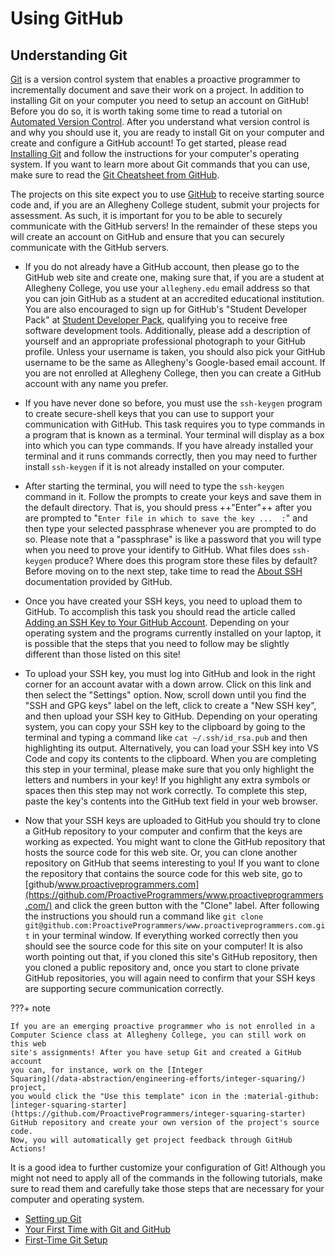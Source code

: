 # Using GitHub

## Understanding Git

[Git](https://git-scm.com/) is a version control system that enables a proactive
programmer to incrementally document and save their work on a project. In
addition to installing Git on your computer you need to setup an account on
GitHub! Before you do so, it is worth taking some time to read a tutorial on
[Automated Version
Control](https://swcarpentry.github.io/git-novice/01-basics/index.html). After
you understand what version control is and why you should use it, you are ready
to install Git on your computer and create and configure a GitHub account! To
get started, please read [Installing
Git](https://git-scm.com/book/en/v2/Getting-Started-Installing-Git) and follow
the instructions for your computer's operating system. If you want to learn more
about Git commands that you can use, make sure to read the [Git Cheatsheet from
GitHub](https://training.github.com/downloads/github-git-cheat-sheet/).

The projects on this site expect you to use [GitHub](https://github.com/) to
receive starting source code and, if you are an Allegheny College student,
submit your projects for assessment. As such, it is important for you to be able
to securely communicate with the GitHub servers! In the remainder of these steps
you will create an account on GitHub and ensure that you can securely
communicate with the GitHub servers.

- If you do not already have a GitHub account, then please go to the GitHub web
  site and create one, making sure that, if you are a student at Allegheny
  College, you use your `allegheny.edu` email address so that you can join
  GitHub as a student at an accredited educational institution. You are also
  encouraged to sign up for GitHub's "Student Developer Pack" at [Student
  Developer Pack](https://education.github.com/pack), qualifying you to receive
  free software development tools. Additionally, please add a description of
  yourself and an appropriate professional photograph to your GitHub profile.
  Unless your username is taken, you should also pick your GitHub username to be
  the same as Allegheny's Google-based email account. If you are not enrolled at
  Allegheny College, then you can create a GitHub account with any name you
  prefer.

- If you have never done so before, you must use the `ssh-keygen` program to
  create secure-shell keys that you can use to support your communication with
  GitHub. This task requires you to type commands in a program that is known as
  a terminal. Your terminal will display as a box into which you can type
  commands. If you have already installed your terminal and it runs commands
  correctly, then you may need to further install `ssh-keygen` if it is not
  already installed on your computer.

- After starting the terminal, you will need to type the `ssh-keygen` command in
  it. Follow the prompts to create your keys and save them in the default
  directory. That is, you should press ++"Enter"++ after you are prompted to
  "`Enter file in which to save the key ...  :`" and then type your selected
  passphrase whenever you are prompted to do so. Please note that a "passphrase"
  is like a password that you will type when you need to prove your identify to
  GitHub. What files does `ssh-keygen` produce? Where does this program store
  these files by default? Before moving on to the next step, take time to read
  the [About
  SSH](https://docs.github.com/en/github/authenticating-to-github/connecting-to-github-with-ssh/about-ssh)
  documentation provided by GitHub.

- Once you have created your SSH keys, you need to upload them to GitHub. To
  accomplish this task you should read the article called [Adding an SSH Key to
  Your GitHub
  Account](https://docs.github.com/en/github/authenticating-to-github/connecting-to-github-with-ssh/adding-a-new-ssh-key-to-your-github-account).
  Depending on your operating system and the programs currently installed on
  your laptop, it is possible that the steps that you need to follow may be
  slightly different than those listed on this site!

- To upload your SSH key, you must log into GitHub and look in the right corner
  for an account avatar with a down arrow. Click on this link and then select
  the "Settings" option. Now, scroll down until you find the "SSH and GPG
  keys" label on the left, click to create a "New SSH key", and then upload
  your SSH key to GitHub. Depending on your operating system, you can copy
  your SSH key to the clipboard by going to the terminal and typing a command
  like `cat ~/.ssh/id_rsa.pub` and then highlighting its output.
  Alternatively, you can load your SSH key into VS Code and copy its contents
  to the clipboard. When you are completing this step in your terminal, please
  make sure that you only highlight the letters and numbers in your key! If
  you highlight any extra symbols or spaces then this step may not work
  correctly. To complete this step, paste the key's contents into the GitHub
  text field in your web browser.

- Now that your SSH keys are uploaded to GitHub you should try to clone a GitHub
  repository to your computer and confirm that the keys are working as expected.
  You might want to clone the GitHub repository that hosts the source code for
  this web site. Or, you can clone another repository on GitHub that seems
  interesting to you! If you want to clone the repository that contains the
  source code for this web site, go to
  [github/www.proactiveprogrammers.com](https://github.com/ProactiveProgrammers/www.proactiveprogrammers.com/)
  and click the green button with the "Clone" label. After following the
  instructions you should run a command like `git clone
  git@github.com:ProactiveProgrammers/www.proactiveprogrammers.com.git` in your
  terminal window. If everything worked correctly then you should see the source
  code for this site on your computer! It is also worth pointing out that, if
  you cloned this site's GitHub repository, then you cloned a public repository
  and, once you start to clone private GitHub repositories, you will again need
  to confirm that your SSH keys are supporting secure communication correctly.

???+ note

    If you are an emerging proactive programmer who is not enrolled in a
    Computer Science class at Allegheny College, you can still work on this web
    site's assignments! After you have setup Git and created a GitHub account
    you can, for instance, work on the [Integer
    Squaring](/data-abstraction/engineering-efforts/integer-squaring/) project,
    you would click the "Use this template" icon in the :material-github:
    [integer-squaring-starter](https://github.com/ProactiveProgrammers/integer-squaring-starter)
    GitHub repository and create your own version of the project's source code.
    Now, you will automatically get project feedback through GitHub Actions!

It is a good idea to further customize your configuration of Git! Although you
might not need to apply all of the commands in the following tutorials, make
sure to read them and carefully take those steps that are necessary for your
computer and operating system.

- [Setting up Git](https://swcarpentry.github.io/git-novice/02-setup/index.html)
- [Your First Time with Git and GitHub](https://kbroman.org/github_tutorial/pages/first_time.html)
- [First-Time Git Setup](https://git-scm.com/book/en/v2/Getting-Started-First-Time-Git-Setup)
